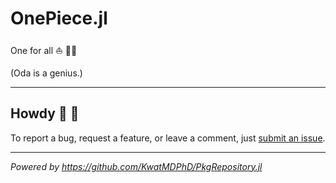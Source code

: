 # OnePiece.jl

One for all :boat: :pirate_flag:

(Oda is a genius.)

---

## Howdy :wave: :cowboy_hat_face:

To report a bug, request a feature, or leave a comment, just [submit an issue](https://github.com/KwatMDPhD/OnePiece.jl/issues/new/choose).

---

_Powered by https://github.com/KwatMDPhD/PkgRepository.jl_
